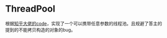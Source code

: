 # ThreadPool
根据[知乎大佬的code](https://www.zhihu.com/question/27908489)，实现了一个可以携带任意参数的线程池。且规避了答主的提到的不能拷贝构造的对象的bug。